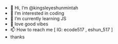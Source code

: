- 👋 Hi, I’m @kingsleyeshunmintah
- 👀 I’m interested in coding
- 🌱 I’m currently learning JS
- 💞️ love good vibes
- 📫 How to reach me [ IG: ecode517 , eshun_517 ]
- thanks

<!---
kingsleyeshunmintah/kingsleyeshunmintah is a ✨ special ✨ repository because its `README.md` (this file) appears on your GitHub profile.
You can click the Preview link to take a look at your changes.
--->

